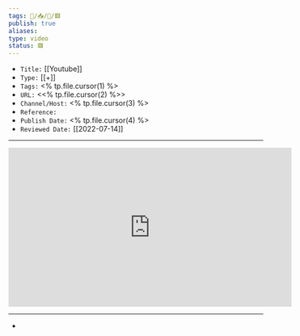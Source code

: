 ```yaml
---
tags: 🧠️/📥️/🎥️/🟥️
publish: true
aliases: 
type: video
status: 🟥️
---
```


- `Title:` [[Youtube]]
- `Type:` [[+]]
- `Tags:` <% tp.file.cursor(1) %>
- `URL:` <<% tp.file.cursor(2) %>>
- `Channel/Host:` <% tp.file.cursor(3) %>
- `Reference:` 
- `Publish Date:` <% tp.file.cursor(4) %>
- `Reviewed Date:` [[2022-07-14]]

---

<center><iframe width="560" height="315" src="https://www.youtube.com/embed/<% tp.file.cursor(5) %>" frameborder="0" allow="accelerometer; autoplay; encrypted-media; gyroscope; picture-in-picture" allowfullscreen></iframe></center>

---

- 